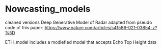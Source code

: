 # Nowcasting_models
cleaned versions
Deep Generative Model of Radar adapted from pseudo code of this paper: 
https://www.nature.com/articles/s41586-021-03854-z?%5D


ETH_model includes a modiefied model that accepts Echo Top Height data 

